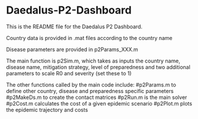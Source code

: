 # Daedalus-P2-Dashboard

This is the README file for the Daedalus P2 Dashboard.

Country data is provided in .mat files according to the country name

Disease parameters are provided in p2Params_XXX.m

The main function is p2Sim.m, which takes as inputs the country name, disease name, mitigation strategy, level of preparedness and two additional parameters to scale R0 and severity (set these to 1)

The other functions called by the main code include:
#p2Params.m to define other country, disease and preparedness specific parameters
#p2MakeDs.m to create the contact matrices
#p2Run.m is the main solver
#p2Cost.m calculates the cost of a given epidemic scenario
#p2Plot.m plots the epidemic trajectory and costs
